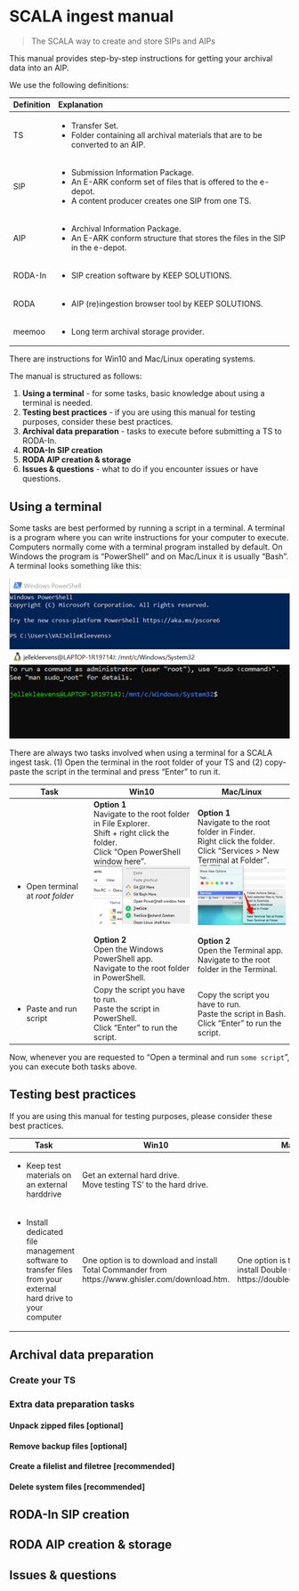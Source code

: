 # SCALA ingest manual
> The SCALA way to create and store SIPs and AIPs

This manual provides step-by-step instructions for getting your archival data into an AIP.

We use the following definitions:

| Definition | Explanation |
| :-- | :-- |
|TS|<ul><li>Transfer Set.</li><li>Folder containing all archival materials that are to be converted to an AIP.</li></ul>|
|SIP|<ul><li>Submission Information Package.</li><li>An E-ARK conform set of files that is offered to the e-depot.</li><li>A content producer creates one SIP from one TS.</li></ul>|
|AIP|<ul><li>Archival Information Package.</li><li>An E-ARK conform structure that stores the files in the SIP in the e-depot.</li></ul>|
|RODA-In|<ul><li>SIP creation software by KEEP SOLUTIONS.</li></ul>|
|RODA|<ul><li>AIP (re)ingestion browser tool by KEEP SOLUTIONS.</li></ul>|
|meemoo|<ul><li>Long term archival storage provider.</li></ul>|

There are instructions for Win10 and Mac/Linux operating systems.

The manual is structured as follows:
  1. **Using a terminal** - for some tasks, basic knowledge about using a terminal is needed.
  2. **Testing best practices** - if you are using this manual for testing purposes, consider these best practices.
  3. **Archival data preparation** - tasks to execute before submitting a TS to RODA-In.
  4. **RODA-In SIP creation**
  5. **RODA AIP creation & storage**
  6. **Issues & questions** - what to do if you encounter issues or have questions.

## Using a terminal

Some tasks are best performed by running a script in a terminal. A terminal is a program where you can write instructions for your computer to execute. Computers normally come with a terminal program installed by default. On Windows the program is “PowerShell” and on Mac/Linux it is usually “Bash”. A terminal looks something like this:

![Terminals](https://github.com/Automatic-Ingest-Digital-Archives/SCALA/blob/main/Manual%20Ingest/Pictures/Picture1.png)

There are always two tasks involved when using a terminal for a SCALA ingest task. (1) Open the terminal in the root folder of your TS and (2) copy-paste the script in the terminal and press “Enter” to run it.

<table>
    <thead>
        <tr>
            <th>Task</th>
            <th>Win10</th>
            <th>Mac/Linux</th>
        </tr>
    </thead>
    <tbody>
        <tr>
            <td><ul><li>Open terminal at <i><span title="Depending on the script you wish to execute, Root Folder can be either the parent folder containing all of 1 TS. Or it can be the parent folder containing multiple TS' in a separate folder each.">root folder</span></i></li></ul></td>
            <td><b> Option 1 </b> </br> Navigate to the root folder in File Explorer. </br> Shift + right click the folder. </br> Click “Open PowerShell window here”. </br> <img src="https://github.com/Automatic-Ingest-Digital-Archives/SCALA/blob/main/Manual%20Ingest/Pictures/Picture2.png"></br></br> <b> Option 2 </b> </br> Open the Windows PowerShell app. </br> Navigate to the root folder in PowerShell.</td>
            <td><b> Option 1 </b> </br> Navigate to the root folder in Finder. </br> Right click the folder. </br> Click “Services > New Terminal at Folder”. </br> <img src="https://github.com/Automatic-Ingest-Digital-Archives/SCALA/blob/main/Manual%20Ingest/Pictures/Picture3.png"> </br></br> <b> Option 2 </b> </br> Open the Terminal app. </br> Navigate to the root folder in the Terminal.</td>
        </tr>
        <tr>
            <td><ul><li> Paste and run script </li></ul></td>
            <td>Copy the script you have to run. </br> Paste the script in PowerShell. </br> Click “Enter” to run the script.</td>
            <td>Copy the script you have to run. </br> Paste the script in Bash. </br> Click “Enter” to run the script.</td>
        </tr>
    </tbody>
</table>

Now, whenever you are requested to “Open a terminal and run ``` some script ```”, you can execute both tasks above.

## Testing best practices

If you are using this manual for testing purposes, please consider these best practices.

<table>
    <thead>
        <tr>
            <th>Task</th>
            <th>Win10</th>
            <th>Mac/Linux</th>
        </tr>
    </thead>
    <tbody>
        <tr>
            <td><ul><li>Keep test materials on an external harddrive</li></ul></td>
            <td colspan=2>Get an external hard drive. </br> Move testing TS’ to the hard drive.</td>
        </tr>
        <tr>
            <td><ul><li>Install dedicated file management software to transfer files from your external hard drive to your computer</li></ul></td>
            <td>One option is to download and install Total Commander from https://www.ghisler.com/download.htm. </br></td>
            <td>One option is to download and install Double Commander from https://doublecmd.sourceforge.io/.</td>
        </tr>
    </tbody>
</table>

## Archival data preparation

### Create your TS

### Extra data preparation tasks

#### Unpack zipped files [optional]
#### Remove backup files [optional]
#### Create a filelist and filetree [recommended]
#### Delete system files [recommended]

## RODA-In SIP creation

## RODA AIP creation & storage

## Issues & questions
